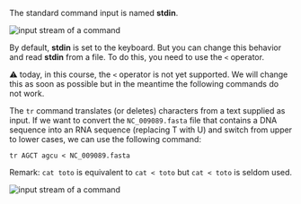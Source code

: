 <script>
import Quiz from "components/Quiz.svelte";
import Execute from "components/Execute.svelte";
</script>

The standard command input is named **stdin**.

<img src="/data/linux_basics_session04/stream_in_out.png" style="max-width:100%" alt="input stream of a command">

By default, **stdin** is set to the keyboard. But you can change this behavior and read **stdin** from a file. To do this, you need to use the `<` operator.

⚠️ today, in this course, the `<` operator is not yet supported. We will change this as soon as possible but in the meantime the following commands do not work.

The `tr` command translates (or deletes) characters from a text supplied as input. If we want to convert the `NC_009089.fasta` file that contains a DNA sequence into an RNA sequence (replacing T with U) and switch from upper to lower cases, we can use the following command:

```
tr AGCT agcu < NC_009089.fasta
```

Remark: `cat toto` is equivalent to `cat < toto` but `cat < toto` is seldom used.

<img src="/data/linux_basics_session04/stream_infile_out.png" style="max-width:100%" alt="input stream of a command">
